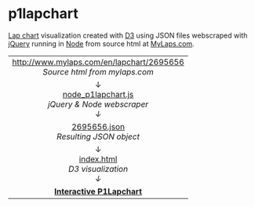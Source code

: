 p1lapchart
==========

[Lap chart](http://www.collinsdictionary.com/dictionary/english/lap-chart) 
visualization created with [D3](http://d3js.org/) using
JSON files webscraped with [jQuery](http://jquery.org) running in [Node](http://nodejs.org/)
from source html at [MyLaps.com](http://mylaps.com).


<table>
<tr><td align="center">
<a href="http://www.mylaps.com/en/lapchart/2695656">http://www.mylaps.com/en/lapchart/2695656</a>
<br><i>Source html from mylaps.com
</td></tr>
<tr><td align="center">
&#8595;
<br><a href="https://github.com/kenklin/p1lapchart/blob/master/node-p1lapchart.js">node_p1lapchart.js</a>
<br><i>jQuery & Node webscraper
<br>&#8595;
</td></tr>
<tr><td align="center">
<a href="https://github.com/kenklin/p1lapchart/blob/master/lapchart/2695656.json">2695656.json</a>
<br><i>Resulting JSON object
</td></tr>
<tr><td align="center">
&#8595;
<br><a href="https://github.com/kenklin/p1lapchart/blob/master/index.html">index.html</a>
<br><i>D3 visualization
<br>&#8595;
</td></tr>
<tr><td align="center">
<a href="http://kenlin.com/x/p1lapchart/"><strong>Interactive P1Lapchart<strong></a>
</td></tr>
</table>

